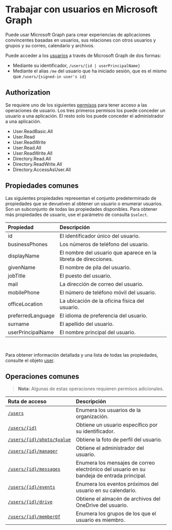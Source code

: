# <a name="working-with-users-in-microsoft-graph"></a>Trabajar con usuarios en Microsoft Graph

Puede usar Microsoft Graph para crear experiencias de aplicaciones convincentes basadas en usuarios, sus relaciones con otros usuarios y grupos y su correo, calendario y archivos.

Puede acceder a los [usuarios](user.md) a través de Microsoft Graph de dos formas:

- Mediante su identificador, `/users/{id | userPrincipalName}` 
- Mediante el alias `/me` del usuario que ha iniciado sesión, que es el mismo que `/users/{signed-in user's id}`

## <a name="authorization"></a>Authorization

Se requiere uno de los siguientes [permisos](https://developer.microsoft.com/en-us/graph/docs/authorization/permission_scopes) para tener acceso a las operaciones de usuario. Los tres primeros permisos los puede conceder un usuario a una aplicación. El resto solo los puede conceder el administrador a una aplicación.

- User.ReadBasic.All
- User.Read
- User.ReadWrite
- User.Read.All
- User.ReadWrite.All
- Directory.Read.All
- Directory.ReadWrite.All
- Directory.AccessAsUser.All

## <a name="common-properties"></a>Propiedades comunes

Las siguientes propiedades representan el conjunto predeterminado de propiedades que se devuelven al obtener un usuario o enumerar usuarios. Son un subconjunto de todas las propiedades disponibles. Para obtener más propiedades de usuario, use el parámetro de consulta `$select`. 

|Propiedad |Descripción |
|:----------|:-------------|
|id | El identificador único del usuario.|
|businessPhones | Los números de teléfono del usuario.|
|displayName | El nombre del usuario que aparece en la libreta de direcciones.|
|givenName| El nombre de pila del usuario. |
|jobTitle | El puesto del usuario.|
|mail| La dirección de correo del usuario. |
|mobilePhone | El número de teléfono móvil del usuario.|
|officeLocation | La ubicación de la oficina física del usuario.|
|preferredLanguage | El idioma de preferencia del usuario.|
|surname| El apellido del usuario. |
|userPrincipalName| El nombre principal del usuario. |

<br/>

Para obtener información detallada y una lista de todas las propiedades, consulte el objeto [user](user.md).

## <a name="common-operations"></a>Operaciones comunes

> **Nota:** Algunas de estas operaciones requieren permisos adicionales.

| Ruta de acceso    | Descripción |
|:---------|:-------------|
|[`/users`](../api/user_list.md) | Enumera los usuarios de la organización. |
|[`/users/{id}`](../api/user_get.md) | Obtiene un usuario específico por su identificador. |
|[`/users/{id}/photo/$value`](../api/profilephoto_get.md)| Obtiene la foto de perfil del usuario. |
|[`/users/{id}/manager`](../api/user_list_manager.md) | Obtiene el administrador del usuario. |
|[`/users/{id}/messages`](../api/user_list_messages.md)| Enumera los mensajes de correo electrónico del usuario en su bandeja de entrada principal. |
|[`/users/{id}/events`](../api/user_list_events.md) | Enumera los eventos próximos del usuario en su calendario. |
|[`/users/{id}/drive`](../api/drive_get.md)| Obtiene el almacén de archivos del OneDrive del usuario. |
|[`/users/{id}/memberOf`](../api/user_list_memberof.md)| Enumera los grupos de los que el usuario es miembro. |
